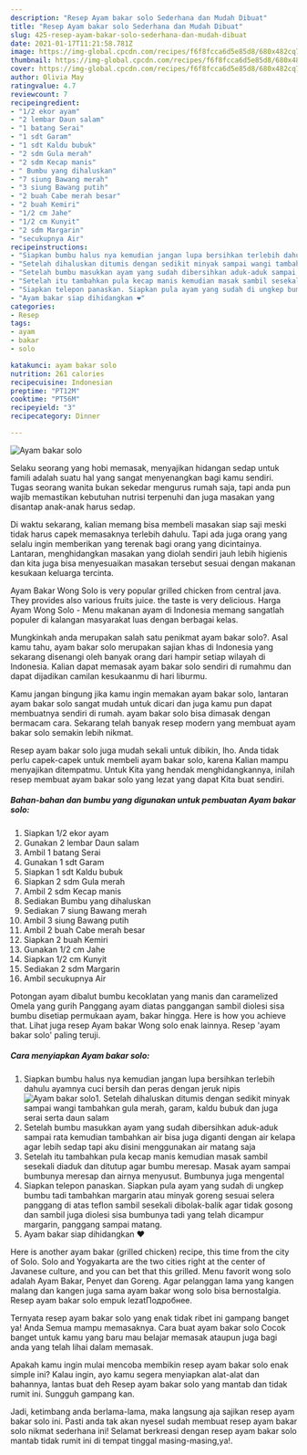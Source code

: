 ```yaml
---
description: "Resep Ayam bakar solo Sederhana dan Mudah Dibuat"
title: "Resep Ayam bakar solo Sederhana dan Mudah Dibuat"
slug: 425-resep-ayam-bakar-solo-sederhana-dan-mudah-dibuat
date: 2021-01-17T11:21:58.781Z
image: https://img-global.cpcdn.com/recipes/f6f8fcca6d5e85d8/680x482cq70/ayam-bakar-solo-foto-resep-utama.jpg
thumbnail: https://img-global.cpcdn.com/recipes/f6f8fcca6d5e85d8/680x482cq70/ayam-bakar-solo-foto-resep-utama.jpg
cover: https://img-global.cpcdn.com/recipes/f6f8fcca6d5e85d8/680x482cq70/ayam-bakar-solo-foto-resep-utama.jpg
author: Olivia May
ratingvalue: 4.7
reviewcount: 7
recipeingredient:
- "1/2 ekor ayam"
- "2 lembar Daun salam"
- "1 batang Serai"
- "1 sdt Garam"
- "1 sdt Kaldu bubuk"
- "2 sdm Gula merah"
- "2 sdm Kecap manis"
- " Bumbu yang dihaluskan"
- "7 siung Bawang merah"
- "3 siung Bawang putih"
- "2 buah Cabe merah besar"
- "2 buah Kemiri"
- "1/2 cm Jahe"
- "1/2 cm Kunyit"
- "2 sdm Margarin"
- "secukupnya Air"
recipeinstructions:
- "Siapkan bumbu halus nya kemudian jangan lupa bersihkan terlebih dahulu ayamnya cuci bersih dan peras dengan jeruk nipis"
- "Setelah dihaluskan ditumis dengan sedikit minyak sampai wangi tambahkan gula merah, garam, kaldu bubuk dan juga serai serta daun salam"
- "Setelah bumbu masukkan ayam yang sudah dibersihkan aduk-aduk sampai rata kemudian tambahkan air bisa juga diganti dengan air kelapa agar lebih sedap tapi aku disini menggunakan air matang saja"
- "Setelah itu tambahkan pula kecap manis kemudian masak sambil sesekali diaduk dan ditutup agar bumbu meresap. Masak ayam sampai bumbunya meresap dan airnya menyusut. Bumbunya juga mengental"
- "Siapkan telepon panaskan. Siapkan pula ayam yang sudah di ungkep bumbu tadi tambahkan margarin atau minyak goreng sesuai selera panggang di atas teflon sambil sesekali dibolak-balik agar tidak gosong dan sambil juga diolesi sisa bumbunya tadi yang telah dicampur margarin, panggang sampai matang."
- "Ayam bakar siap dihidangkan ❤️"
categories:
- Resep
tags:
- ayam
- bakar
- solo

katakunci: ayam bakar solo 
nutrition: 261 calories
recipecuisine: Indonesian
preptime: "PT12M"
cooktime: "PT56M"
recipeyield: "3"
recipecategory: Dinner

---
```



![Ayam bakar solo](https://img-global.cpcdn.com/recipes/f6f8fcca6d5e85d8/680x482cq70/ayam-bakar-solo-foto-resep-utama.jpg)

Selaku seorang yang hobi memasak, menyajikan hidangan sedap untuk famili adalah suatu hal yang sangat menyenangkan bagi kamu sendiri. Tugas seorang  wanita bukan sekedar mengurus rumah saja, tapi anda pun wajib memastikan kebutuhan nutrisi terpenuhi dan juga masakan yang disantap anak-anak harus sedap.

Di waktu  sekarang, kalian memang bisa membeli masakan siap saji meski tidak harus capek memasaknya terlebih dahulu. Tapi ada juga orang yang selalu ingin memberikan yang terenak bagi orang yang dicintainya. Lantaran, menghidangkan masakan yang diolah sendiri jauh lebih higienis dan kita juga bisa menyesuaikan masakan tersebut sesuai dengan makanan kesukaan keluarga tercinta. 

Ayam Bakar Wong Solo is very popular grilled chicken from central java. They provides also various fruits juice. the taste is very delicious. Harga Ayam Wong Solo - Menu makanan ayam di Indonesia memang sangatlah populer di kalangan masyarakat luas dengan berbagai kelas.

Mungkinkah anda merupakan salah satu penikmat ayam bakar solo?. Asal kamu tahu, ayam bakar solo merupakan sajian khas di Indonesia yang sekarang disenangi oleh banyak orang dari hampir setiap wilayah di Indonesia. Kalian dapat memasak ayam bakar solo sendiri di rumahmu dan dapat dijadikan camilan kesukaanmu di hari liburmu.

Kamu jangan bingung jika kamu ingin memakan ayam bakar solo, lantaran ayam bakar solo sangat mudah untuk dicari dan juga kamu pun dapat membuatnya sendiri di rumah. ayam bakar solo bisa dimasak dengan bermacam cara. Sekarang telah banyak resep modern yang membuat ayam bakar solo semakin lebih nikmat.

Resep ayam bakar solo juga mudah sekali untuk dibikin, lho. Anda tidak perlu capek-capek untuk membeli ayam bakar solo, karena Kalian mampu menyajikan ditempatmu. Untuk Kita yang hendak menghidangkannya, inilah resep membuat ayam bakar solo yang lezat yang dapat Kita buat sendiri.

<!--inarticleads1-->

##### Bahan-bahan dan bumbu yang digunakan untuk pembuatan Ayam bakar solo:

1. Siapkan 1/2 ekor ayam
1. Gunakan 2 lembar Daun salam
1. Ambil 1 batang Serai
1. Gunakan 1 sdt Garam
1. Siapkan 1 sdt Kaldu bubuk
1. Siapkan 2 sdm Gula merah
1. Ambil 2 sdm Kecap manis
1. Sediakan  Bumbu yang dihaluskan
1. Sediakan 7 siung Bawang merah
1. Ambil 3 siung Bawang putih
1. Ambil 2 buah Cabe merah besar
1. Siapkan 2 buah Kemiri
1. Gunakan 1/2 cm Jahe
1. Siapkan 1/2 cm Kunyit
1. Sediakan 2 sdm Margarin
1. Ambil secukupnya Air


Potongan ayam dibalut bumbu kecoklatan yang manis dan caramelized Omela yang gurih Panggang ayam diatas panggangan sambil diolesi sisa bumbu disetiap permukaan ayam, bakar hingga. Here is how you achieve that. Lihat juga resep Ayam bakar Wong solo enak lainnya. Resep &#39;ayam bakar solo&#39; paling teruji. 

<!--inarticleads2-->

##### Cara menyiapkan Ayam bakar solo:

1. Siapkan bumbu halus nya kemudian jangan lupa bersihkan terlebih dahulu ayamnya cuci bersih dan peras dengan jeruk nipis
<img src="https://img-global.cpcdn.com/steps/e404dec5119d39ba/160x128cq70/ayam-bakar-solo-langkah-memasak-1-foto.jpg" alt="Ayam bakar solo">1. Setelah dihaluskan ditumis dengan sedikit minyak sampai wangi tambahkan gula merah, garam, kaldu bubuk dan juga serai serta daun salam
1. Setelah bumbu masukkan ayam yang sudah dibersihkan aduk-aduk sampai rata kemudian tambahkan air bisa juga diganti dengan air kelapa agar lebih sedap tapi aku disini menggunakan air matang saja
1. Setelah itu tambahkan pula kecap manis kemudian masak sambil sesekali diaduk dan ditutup agar bumbu meresap. Masak ayam sampai bumbunya meresap dan airnya menyusut. Bumbunya juga mengental
1. Siapkan telepon panaskan. Siapkan pula ayam yang sudah di ungkep bumbu tadi tambahkan margarin atau minyak goreng sesuai selera panggang di atas teflon sambil sesekali dibolak-balik agar tidak gosong dan sambil juga diolesi sisa bumbunya tadi yang telah dicampur margarin, panggang sampai matang.
1. Ayam bakar siap dihidangkan ❤️


Here is another ayam bakar (grilled chicken) recipe, this time from the city of Solo. Solo and Yogyakarta are the two cities right at the center of Javanese culture, and you can bet that this grilled. Menu favorit wong solo adalah Ayam Bakar, Penyet dan Goreng. Agar pelanggan lama yang kangen malang dan kangen juga sama ayam bakar wong solo bisa bernostalgia. Resep ayam bakar solo empuk lezatПодробнее. 

Ternyata resep ayam bakar solo yang enak tidak ribet ini gampang banget ya! Anda Semua mampu memasaknya. Cara buat ayam bakar solo Cocok banget untuk kamu yang baru mau belajar memasak ataupun juga bagi anda yang telah lihai dalam memasak.

Apakah kamu ingin mulai mencoba membikin resep ayam bakar solo enak simple ini? Kalau ingin, ayo kamu segera menyiapkan alat-alat dan bahannya, lantas buat deh Resep ayam bakar solo yang mantab dan tidak rumit ini. Sungguh gampang kan. 

Jadi, ketimbang anda berlama-lama, maka langsung aja sajikan resep ayam bakar solo ini. Pasti anda tak akan nyesel sudah membuat resep ayam bakar solo nikmat sederhana ini! Selamat berkreasi dengan resep ayam bakar solo mantab tidak rumit ini di tempat tinggal masing-masing,ya!.

